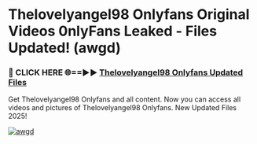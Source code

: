 # Thelovelyangel98 Onlyfans Original Videos 0nlyFans Leaked - Files Updated! (awgd)

<h3>🔴 CLICK HERE 🌐==►► <a href="https://tinyurl.com/ehrbuxhb" rel="nofollow">Thelovelyangel98 Onlyfans Updated Files</a></h3>

Get Thelovelyangel98 Onlyfans and all content. Now you can access all videos and pictures of Thelovelyangel98 Onlyfans. New Updated Files 2025!

[![awgd](https://i.imgur.com/lVYEuWS.gif)](https://tinyurl.com/ehrbuxhb)
